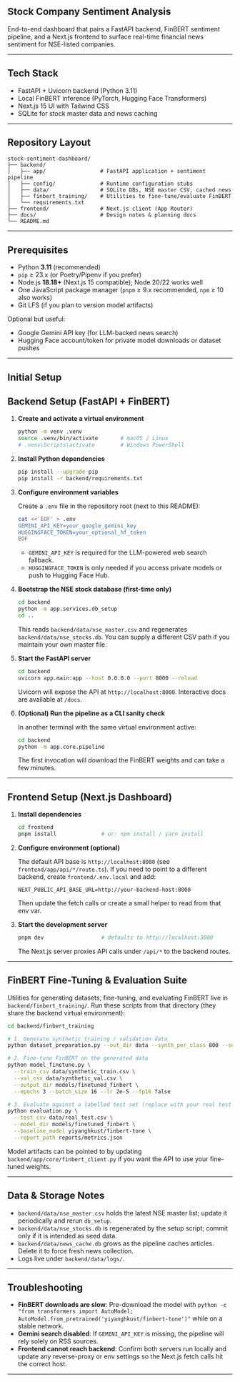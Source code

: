 ## Stock Company Sentiment Analysis

End-to-end dashboard that pairs a FastAPI backend, FinBERT sentiment pipeline, and a Next.js frontend to surface real-time financial news sentiment for NSE-listed companies.

---

## Tech Stack

- FastAPI + Uvicorn backend (Python 3.11)
- Local FinBERT inference (PyTorch, Hugging Face Transformers)
- Next.js 15 UI with Tailwind CSS
- SQLite for stock master data and news caching

---

## Repository Layout

```
stock-sentiment-dashboard/
├── backend/
│   ├── app/                 # FastAPI application + sentiment pipeline
│   ├── config/              # Runtime configuration stubs
│   ├── data/                # SQLite DBs, NSE master CSV, cached news
│   ├── finbert_training/    # Utilities to fine-tune/evaluate FinBERT
│   └── requirements.txt
├── frontend/                # Next.js client (App Router)
├── docs/                    # Design notes & planning docs
└── README.md
```

---

## Prerequisites

- Python **3.11** (recommended)
- `pip` ≥ 23.x (or Poetry/Pipenv if you prefer)
- Node.js **18.18+** (Next.js 15 compatible); Node 20/22 works well
- One JavaScript package manager (`pnpm` ≥ 9.x recommended, `npm` ≥ 10 also works)
- Git LFS (if you plan to version model artifacts)

Optional but useful:

- Google Gemini API key (for LLM-backed news search)
- Hugging Face account/token for private model downloads or dataset pushes

---

## Initial Setup

## Backend Setup (FastAPI + FinBERT)

1. **Create and activate a virtual environment**

   ```bash
   python -m venv .venv
   source .venv/bin/activate       # macOS / Linux
   # .venv\Scripts\activate        # Windows PowerShell
   ```

2. **Install Python dependencies**

   ```bash
   pip install --upgrade pip
   pip install -r backend/requirements.txt
   ```

3. **Configure environment variables**

   Create a `.env` file in the repository root (next to this README):

   ```bash
   cat <<'EOF' > .env
   GEMINI_API_KEY=your_google_gemini_key
   HUGGINGFACE_TOKEN=your_optional_hf_token
   EOF
   ```

   - `GEMINI_API_KEY` is required for the LLM-powered web search fallback.
   - `HUGGINGFACE_TOKEN` is only needed if you access private models or push to Hugging Face Hub.

4. **Bootstrap the NSE stock database (first-time only)**

   ```bash
   cd backend
   python -m app.services.db_setup
   cd ..
   ```

   This reads `backend/data/nse_master.csv` and regenerates `backend/data/nse_stocks.db`.
   You can supply a different CSV path if you maintain your own master file.

5. **Start the FastAPI server**

   ```bash
   cd backend
   uvicorn app.main:app --host 0.0.0.0 --port 8000 --reload
   ```

   Uvicorn will expose the API at `http://localhost:8000`. Interactive docs are available at `/docs`.

6. **(Optional) Run the pipeline as a CLI sanity check**

   In another terminal with the same virtual environment active:

   ```bash
   cd backend
   python -m app.core.pipeline
   ```

   The first invocation will download the FinBERT weights and can take a few minutes.

---

## Frontend Setup (Next.js Dashboard)

1. **Install dependencies**

   ```bash
   cd frontend
   pnpm install              # or: npm install / yarn install
   ```

2. **Configure environment (optional)**

   The default API base is `http://localhost:8000` (see `frontend/app/api/*/route.ts`). If you need to point to a different backend, create `frontend/.env.local` and add:

   ```
   NEXT_PUBLIC_API_BASE_URL=http://your-backend-host:8000
   ```

   Then update the fetch calls or create a small helper to read from that env var.

3. **Start the development server**

   ```bash
   pnpm dev                  # defaults to http://localhost:3000
   ```

   The Next.js server proxies API calls under `/api/*` to the backend routes.

---

## FinBERT Fine-Tuning & Evaluation Suite

Utilities for generating datasets, fine-tuning, and evaluating FinBERT live in `backend/finbert_training/`.
Run these scripts from that directory (they share the backend virtual environment):

```bash
cd backend/finbert_training

# 1. Generate synthetic training / validation data
python dataset_preparation.py --out_dir data --synth_per_class 800 --seed 42

# 2. Fine-tune FinBERT on the generated data
python model_finetune.py \
  --train_csv data/synthetic_train.csv \
  --val_csv data/synthetic_val.csv \
  --output_dir models/finetuned_finbert \
  --epochs 3 --batch_size 16 --lr 2e-5 --fp16 false

# 3. Evaluate against a labelled test set (replace with your real test CSV)
python evaluation.py \
  --test_csv data/real_test.csv \
  --model_dir models/finetuned_finbert \
  --baseline_model yiyanghkust/finbert-tone \
  --report_path reports/metrics.json
```

Model artifacts can be pointed to by updating `backend/app/core/finbert_client.py` if you want the API to use your fine-tuned weights.

---

## Data & Storage Notes

- `backend/data/nse_master.csv` holds the latest NSE master list; update it periodically and rerun `db_setup`.
- `backend/data/nse_stocks.db` is regenerated by the setup script; commit only if it is intended as seed data.
- `backend/data/news_cache.db` grows as the pipeline caches articles. Delete it to force fresh news collection.
- Logs live under `backend/data/logs/`.

---

## Troubleshooting

- **FinBERT downloads are slow**: Pre-download the model with `python -c "from transformers import AutoModel; AutoModel.from_pretrained('yiyanghkust/finbert-tone')"` while on a stable network.
- **Gemini search disabled**: If `GEMINI_API_KEY` is missing, the pipeline will rely solely on RSS sources.
- **Frontend cannot reach backend**: Confirm both servers run locally and update any reverse-proxy or env settings so the Next.js fetch calls hit the correct host.

---



